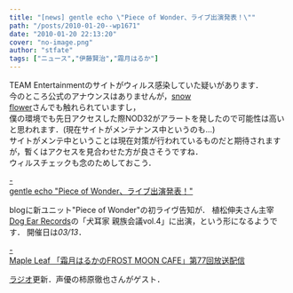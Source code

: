 ```yaml
---
title: "[news] gentle echo \"Piece of Wonder、ライブ出演発表！\""
path: "/posts/2010-01-20--wp1671"
date: "2010-01-20 22:13:20"
cover: "no-image.png"
author: "stfate"
tags: ["ニュース","伊藤賢治","霜月はるか"]
---
```


<style type="text/css">
<!--
p {white-space: pre-wrap};
-->
</style>

TEAM Entertainmentのサイトがウィルス感染していた疑いがあります．
今のところ公式のアナウンスはありませんが，<a href="http://snowyflower.seesaa.net/" target="_blank">snow flower</a>さんでも触れられていますし，
僕の環境でも先日アクセスした際NOD32がアラートを発したので可能性は高いと思われます．(現在サイトがメンテナンス中というのも…)
サイトがメンテ中ということは現在対策が行われているものだと期待されますが，暫くはアクセスを見合わせた方が良さそうですね．
ウィルスチェックも念のためしておこう．

<a class="topics" href="http://www.gentleecho.net/" target="_blank">- gentle echo "Piece of Wonder、ライブ出演発表！"</a>
<div class="news">blogに新ユニット"Piece of Wonder"の初ライヴ告知が．
植松伸夫さん主宰<a href="http://www.dogearrecords.com/" target="_blank">Dog Ear Records</a>の「犬耳家 親族会議vol.4」に出演，という形になるようです．
開催日は<em>03/13</em>．</div>

<a class="topics" href="http://shimotsukin.com/" target="_blank">- Maple Leaf 「霜月はるかのFROST MOON CAFE」第77回放送配信</a>
<div class="news"><a href="http://www.timerocket.co.jp/fmc/" target="_blank">ラジオ</a>更新．声優の柿原徹也さんがゲスト．</div>